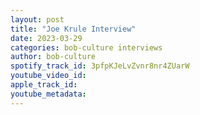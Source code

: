 ```yaml
---
layout: post
title: "Joe Krule Interview"
date: 2023-03-29
categories: bob-culture interviews
author: bob-culture
spotify_track_id: 3pfpKJeLvZvnr8nr4ZUarW
youtube_video_id: 
apple_track_id: 
youtube_metadata: 
---
```

